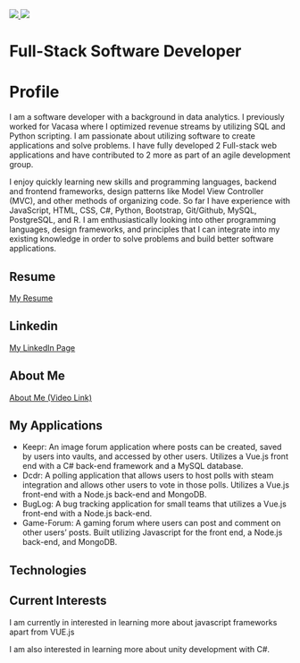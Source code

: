 <div>
  <a href="/" align="left">
    <img src="https://github-readme-stats.vercel.app/api/top-langs/?username=Inlic&text_color=586069&layout=compact&hide_border=true&bg_color=fff&title_color=0366d6&count_private=true&include_all_commits=true" />
  </a>
  <a href="/" align="right">
    <img src="https://github-readme-stats.vercel.app/api?username=Inlic&count_private=true&show_icons=true&icon_color=222&title_color=0366d6&text_color=586069&bg_color=fff&hide=issues&hide_border=true&include_all_commits=true" />
  </a>
</div>

# Full-Stack Software Developer

# Profile

I am a software developer with a background in data analytics.  I previously worked for Vacasa where I optimized revenue streams by utilizing SQL and Python scripting.  I am passionate about utilizing software to create applications and solve problems. I have fully developed 2 Full-stack web applications and have contributed to 2 more as part of an agile development group. 

I enjoy quickly learning new skills and programming languages, backend and frontend frameworks,  design patterns like Model View Controller (MVC), and other methods of organizing code.  So far I have experience with JavaScript, HTML, CSS, C#, Python, Bootstrap, Git/Github, MySQL, PostgreSQL, and R.  I am enthusiastically looking into other programming languages, design frameworks, and principles that I can integrate into my existing knowledge in order to solve problems and build better software applications.

## Resume

[My Resume](./assets/Resume.pdf)

## Linkedin

[My LinkedIn Page](https://www.linkedin.com/in/benjamin-wiedeback/)


## About Me

[About Me (Video Link)](https://www.youtube.com/watch?v=C6EHGe_EhY8&feature=youtu.be)

## My Applications

- Keepr: An image forum application where posts can be created, saved by users into vaults, and accessed by other users. Utilizes a Vue.js front end with a C# back-end framework and a MySQL database.  
- Dcdr: A polling application that allows users to host polls with steam integration and allows other users to vote in those polls.  Utilizes a Vue.js front-end with a Node.js back-end and MongoDB.
- BugLog: A bug tracking application for small teams that utilizes a Vue.js front-end with a Node.js back-end.
- Game-Forum: A gaming forum where users can post and comment on other users’ posts. Built utilizing Javascript for the front end, a Node.js back-end, and MongoDB.


## Technologies
<head>
<link rel="stylesheet" href="https://cdn.jsdelivr.net/gh/devicons/devicon@master/devicon.min.css">
</head>
<i class="devicon-html5-plain"></i>
        <i class="devicon-css3-plain"></i>
        <i class="devicon-bootstrap-plain"></i>
        <i class="devicon-javascript-plain"></i>
        <i class="devicon-nodejs-plain"></i>
        <i class="devicon-csharp-plain"></i>
        <i class="devicon-dot-net-plain-wordmark"></i>
        <i class="devicon-python-plain-wordmark"></i>
        <i class="devicon-git-plain"></i>
        <i class="devicon-github-plain"></i>
        <i class="devicon-express-original"></i>
        <i class="devicon-mysql-plain"></i>
        <i class="devicon-postgresql-plain"></i>
        <i class="devicon-vuejs-plain"></i>
        <i class="devicon-visualstudio-plain"></i>
        <i class="devicon-heroku-original"></i>

## Current Interests

I am currently in interested in learning more about javascript frameworks apart from VUE.js

I am also interested in learning more about unity development with C#.

